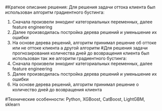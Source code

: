 #Краткое описание решения:
Для решения задачи оттока клиента был использован алгоритм градиентного бустинга:
1.  Сначала произвели энкодинг категориальных переменных, далее feature engineering 
2.  Далее производилась постройка дерева решений и уменьшение их ошибки
3.  На основе дерева решений, алгоритм принимал решение об оттоке или не оттоке клиента а другой алгоритм 
#Для решения задачи прогнозирования количества дней до возвращения клиента был использован так же алгоритм градиентного бустинга:
1.  Сначала произвели энкодинг категориальных переменных, далее feature engineering 
2.  Далее производилась постройка дерева решений и уменьшение их ошибки
3.  На основе дерева решений, алгоритм принимал решение о количество дней до возвращения клиента 

#Технические особенности:
Python, XGBoost, CatBoost, LightGBM, sklearn
